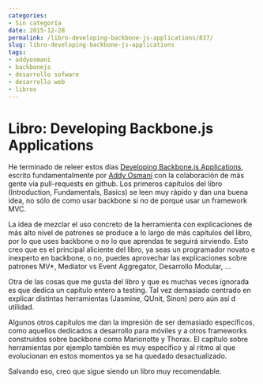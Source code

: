 ```yaml
---
categories:
- Sin categoría
date: 2015-12-28
permalink: /libro-developing-backbone-js-applications/837/
slug: libro-developing-backbone-js-applications
tags:
- addyosmani
- backbonejs
- desarrollo sofware
- desarrollo web
- libros
---
```


# Libro: Developing Backbone.js Applications

He terminado de releer estos días [Developing Backbone.js Applications](http://addyosmani.com/backbone-fundamentals/), escrito fundamentalmente por [Addy Osmani](http://addyosmani.com/) con la colaboración de más gente vía pull-requests en github. Los primeros capítulos del libro (Introduction, Fundamentals, Basics) se leen muy rápido y dan una buena idea, no sólo de como usar backbone si no de porqué usar un framework MVC.

La idea de mezclar el uso concreto de la herramienta con explicaciones de más alto nivel de patrones se produce a lo largo de más capítulos del libro, por lo que uses backbone o no lo que aprendas te seguirá sirviendo. Esto creo que es el principal aliciente del libro, ya seas un programador novato e inexperto en backbone, o no, puedes aprovechar las explicaciones sobre patrones MV\*, Mediator vs Event Aggregator, Desarrollo Modular, …

Otra de las cosas que me gusta del libro y que es muchas veces ignorada es que dedica un capítulo entero a testing. Tal vez demasiado centrado en explicar distintas herramientas (Jasmine, QUnit, Sinon) pero aún así d utilidad.

Algunos otros capítulos me dan la impresión de ser demasiado específicos, como aquellos dedicados a desarrollo para móviles y a otros frameworks construidos sobre backbone como Marionotte y Thorax. El capítulo sobre herramientas por ejemplo también es muy específico y al ritmo al que evolucionan en estos momentos ya se ha quedado desactualizado.

Salvando eso, creo que sigue siendo un libro muy recomendable.